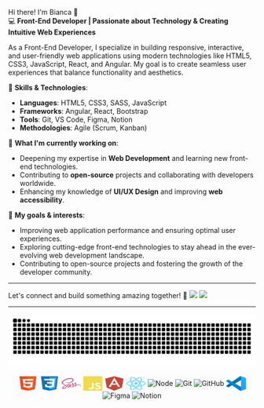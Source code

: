 Hi there! I'm Bianca 👋  
💻 **Front-End Developer | Passionate about Technology & Creating Intuitive Web Experiences**

As a Front-End Developer, I specialize in building responsive, interactive, and user-friendly web applications using modern technologies like HTML5, CSS3, JavaScript, React, and Angular. My goal is to create seamless user experiences that balance functionality and aesthetics.

🔧 **Skills & Technologies**:
- **Languages**: HTML5, CSS3, SASS, JavaScript
- **Frameworks**: Angular, React, Bootstrap
- **Tools**: Git, VS Code, Figma, Notion
- **Methodologies**: Agile (Scrum, Kanban)

🚀 **What I'm currently working on**:
- Deepening my expertise in **Web Development** and learning new front-end technologies.
- Contributing to **open-source** projects and collaborating with developers worldwide.
- Enhancing my knowledge of **UI/UX Design** and improving **web accessibility**.

🌱 **My goals & interests**:
- Improving web application performance and ensuring optimal user experiences.
- Exploring cutting-edge front-end technologies to stay ahead in the ever-evolving web development landscape.
- Contributing to open-source projects and fostering the growth of the developer community.

---

Let's connect and build something amazing together! 🚀
<a href="mailto:bcacefo@gmail.com"><img src="https://img.shields.io/badge/Gmail-D14836?style=for-the-badge&logo=gmail&logoColor=white" target="_blank"></a>
<a href="https://www.linkedin.com/in/bianca-cristina-alves1" target="_blank"><img src="https://img.shields.io/badge/LinkedIn-0077B5?style=for-the-badge&logo=linkedin&logoColor=white" target="_blank"></a> 
<!--<a href="https://www.biancacristinaalves.com" target="_blank"><img src="https://img.shields.io/badge/Portfolio-FF6600?style=for-the-badge&logo=appveyor&logoColor=white" target="_blank"></a> -->

---

  ![Snake animation](https://github.com/biancacristinaalves/biancacristinaalves/blob/output/github-contribution-grid-snake.svg)

<div style="display: inline_block" align="center">
  <img align="center" alt="HTML" height="30" width="40" src="https://raw.githubusercontent.com/devicons/devicon/master/icons/html5/html5-original.svg">
  <img align="center" alt="CSS" height="30" width="40" src="https://raw.githubusercontent.com/devicons/devicon/master/icons/css3/css3-original.svg">
  <img align="center" alt="SASS" height="30" width="40" src="https://github.com/devicons/devicon/blob/master/icons/sass/sass-original.svg">
  <img align="center" alt="JavaScript" height="30" width="40" src="https://github.com/devicons/devicon/blob/master/icons/javascript/javascript-plain.svg">
  <img align="center" alt="Angular" height="30" width="40" src="https://github.com/devicons/devicon/blob/master/icons/angularjs/angularjs-plain.svg">
  <img align="center" alt="React" height="30" width="40" src="https://raw.githubusercontent.com/devicons/devicon/master/icons/react/react-original.svg">
  <img align="center" alt="Node" height="30" width="40" src="https://cdn.jsdelivr.net/gh/devicons/devicon/icons/nodejs/nodejs-original.svg">
  <img align="center" alt="Git" height="30" width="40" src="https://cdn.jsdelivr.net/gh/devicons/devicon/icons/git/git-original.svg">
  <img align="center" alt="GitHub" height="30" width="40" src="https://upload.wikimedia.org/wikipedia/commons/9/91/Octicons-mark-github.svg">
  <img align="center" alt="VS Code" height="30" width="40" src="https://github.com/devicons/devicon/blob/master/icons/vscode/vscode-original.svg">
  <img align="center" alt="Figma" height="30" width="40" src="https://cdn.jsdelivr.net/gh/devicons/devicon/icons/figma/figma-original.svg">
  <img align="center" alt="Notion" height="30" width="40" src="https://cdn.jsdelivr.net/gh/devicons/devicon/icons/notion/notion-original.svg">
</div>
